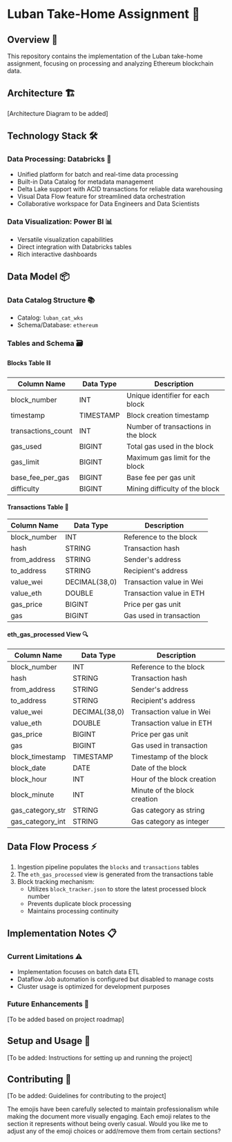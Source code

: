 # Luban Take-Home Assignment 🚀

## Overview 📝
This repository contains the implementation of the Luban take-home assignment, focusing on processing and analyzing Ethereum blockchain data.

## Architecture 🏗️
[Architecture Diagram to be added]

## Technology Stack 🛠️

### Data Processing: Databricks 💫
- Unified platform for batch and real-time data processing
- Built-in Data Catalog for metadata management
- Delta Lake support with ACID transactions for reliable data warehousing
- Visual Data Flow feature for streamlined data orchestration
- Collaborative workspace for Data Engineers and Data Scientists

### Data Visualization: Power BI 📊
- Versatile visualization capabilities
- Direct integration with Databricks tables
- Rich interactive dashboards

## Data Model 📦

### Data Catalog Structure 📚
- Catalog: `luban_cat_wks`
- Schema/Database: `ethereum`

### Tables and Schema 🗃️

#### Blocks Table ⛓️
| Column Name | Data Type | Description |
|-------------|-----------|-------------|
| block_number | INT | Unique identifier for each block |
| timestamp | TIMESTAMP | Block creation timestamp |
| transactions_count | INT | Number of transactions in the block |
| gas_used | BIGINT | Total gas used in the block |
| gas_limit | BIGINT | Maximum gas limit for the block |
| base_fee_per_gas | BIGINT | Base fee per gas unit |
| difficulty | BIGINT | Mining difficulty of the block |

#### Transactions Table 💸
| Column Name | Data Type | Description |
|-------------|-----------|-------------|
| block_number | INT | Reference to the block |
| hash | STRING | Transaction hash |
| from_address | STRING | Sender's address |
| to_address | STRING | Recipient's address |
| value_wei | DECIMAL(38,0) | Transaction value in Wei |
| value_eth | DOUBLE | Transaction value in ETH |
| gas_price | BIGINT | Price per gas unit |
| gas | BIGINT | Gas used in transaction |

#### eth_gas_processed View 🔍
| Column Name | Data Type | Description |
|-------------|-----------|-------------|
| block_number | INT | Reference to the block |
| hash | STRING | Transaction hash |
| from_address | STRING | Sender's address |
| to_address | STRING | Recipient's address |
| value_wei | DECIMAL(38,0) | Transaction value in Wei |
| value_eth | DOUBLE | Transaction value in ETH |
| gas_price | BIGINT | Price per gas unit |
| gas | BIGINT | Gas used in transaction |
| block_timestamp | TIMESTAMP | Timestamp of the block |
| block_date | DATE | Date of the block |
| block_hour | INT | Hour of the block creation |
| block_minute | INT | Minute of the block creation |
| gas_category_str | STRING | Gas category as string |
| gas_category_int | STRING | Gas category as integer |



## Data Flow Process ⚡
1. Ingestion pipeline populates the `blocks` and `transactions` tables
2. The `eth_gas_processed` view is generated from the transactions table
3. Block tracking mechanism:
   - Utilizes `block_tracker.json` to store the latest processed block number
   - Prevents duplicate block processing
   - Maintains processing continuity

## Implementation Notes 📋

### Current Limitations ⚠️
- Implementation focuses on batch data ETL
- Dataflow Job automation is configured but disabled to manage costs
- Cluster usage is optimized for development purposes

### Future Enhancements 🔮
[To be added based on project roadmap]

## Setup and Usage 🔧
[To be added: Instructions for setting up and running the project]

## Contributing 🤝
[To be added: Guidelines for contributing to the project]

The emojis have been carefully selected to maintain professionalism while making the document more visually engaging. Each emoji relates to the section it represents without being overly casual. Would you like me to adjust any of the emoji choices or add/remove them from certain sections?
